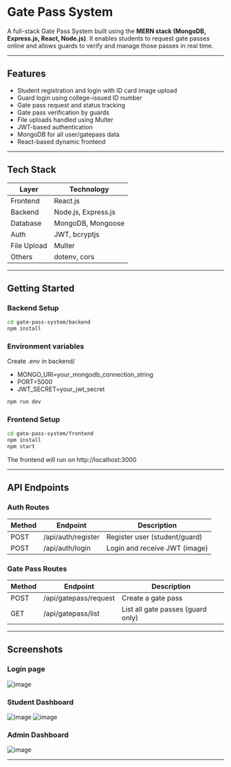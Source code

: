 #  Gate Pass System

A full-stack Gate Pass System built using the **MERN stack (MongoDB, Express.js, React, Node.js)**. It enables students to request gate passes online and allows guards to verify and manage those passes in real time.

---

##  Features

-  Student registration and login with ID card image upload
-  Guard login using college-issued ID number
-  Gate pass request and status tracking
-  Gate pass verification by guards
-  File uploads handled using Multer
-  JWT-based authentication
-  MongoDB for all user/gatepass data
-  React-based dynamic frontend

---

##  Tech Stack

| Layer        | Technology           |
|--------------|----------------------|
| Frontend     | React.js             |
| Backend      | Node.js, Express.js  |
| Database     | MongoDB, Mongoose    |
| Auth         | JWT, bcryptjs        |
| File Upload  | Multer               |
| Others       | dotenv, cors         |

---

##  Getting Started

### Backend Setup

```bash
cd gate-pass-system/backend
npm install
```

### Environment variables

Create .env in backend/
- MONGO_URI=your_mongodb_connection_string
- PORT=5000
- JWT_SECRET=your_jwt_secret


```bash
npm run dev
```

### Frontend Setup

```bash
cd gate-pass-system/frontend
npm install
npm start
```
The frontend will run on http://localhost:3000

 ---

##  API Endpoints

### Auth Routes

| Method    | Endpoint           | Description                  |
|-----------|--------------------|------------------------------|
| POST      | /api/auth/register | Register user (student/guard)|
| POST      | /api/auth/login	   | Login and receive JWT (image)|

### Gate Pass Routes

| Method    | Endpoint              | Description                      |
|-----------|-----------------------|----------------------------------|
| POST      | /api/gatepass/request | Create a gate pass               |
| GET       | /api/gatepass/list	  | List all gate passes (guard only)|

---

## Screenshots

### Login page

![image](https://github.com/user-attachments/assets/d6f7451e-a4ec-441a-8a3c-2b1fadded2a0)

### Student Dashboard

![image](https://github.com/user-attachments/assets/646a0178-e845-47bf-af58-cfed3dbde107)
![image](https://github.com/user-attachments/assets/84413920-6a58-48ea-bfa4-ccb061611cce)

### Admin Dashboard

![image](https://github.com/user-attachments/assets/7c3d47a4-b631-403e-94ae-ba432aa66afe)

---
